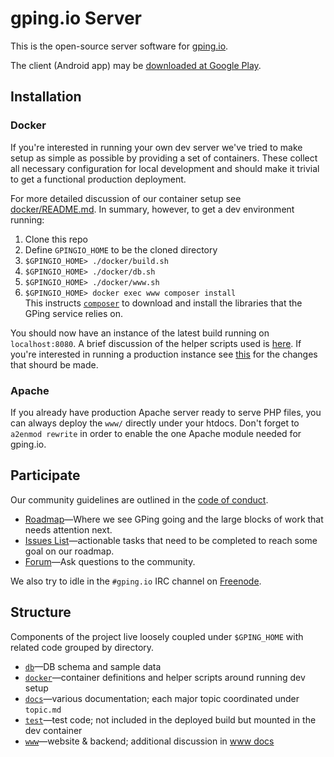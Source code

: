 # gping.io Server

This is the open-source server software for [gping.io](http://gping.io).

The client (Android app) may be [downloaded at Google Play](https://play.google.com/store/apps/details?id=io.gping).

<a name="install"></a>
## Installation

### Docker

If you're interested in running your own dev server we've tried to make setup as
simple as possible by providing a set of containers. These collect all necessary
configuration for local development and should make it trivial to get a
functional production deployment.

For more detailed discussion of our container setup see [docker/README.md][dockerref].
In summary, however, to get a dev environment running:

1. Clone this repo
2. Define `GPINGIO_HOME` to be the cloned directory
3. `$GPINGIO_HOME> ./docker/build.sh`
4. `$GPINGIO_HOME> ./docker/db.sh`
5. `$GPINGIO_HOME> ./docker/www.sh`
6. `$GPINGIO_HOME> docker exec www composer install`  
   This instructs [`composer`][composer] to download and install the libraries
   that the GPing service relies on.

You should now have an instance of the latest build running on `localhost:8080`.
A brief discussion of the helper scripts used is [here][scriptref]. If you're
interested in running a production instance see [this][prodref] for the changes
that shourd be made.

[dockerref]: docker/README.md#containers
[scriptref]: docker/README.md#conveniences
[prodref]: docs/Production.md
[composer]: https://getcomposer.org/

### Apache

If you already have production Apache server ready to serve PHP files, you can
always deploy the `www/` directly under your htdocs.  Don't forget to `a2enmod
rewrite` in order to enable the one Apache module needed for gping.io.

<a name="participate"></a>
## Participate

Our community guidelines are outlined in the [code of conduct][conduct].

- [Roadmap][roadmap]&mdash;Where we see GPing going and the large blocks of
  work that needs attention next.
- [Issues List][issues]&mdash;actionable tasks that need to be completed to
  reach some goal on our roadmap.
- [Forum][gg]&mdash;Ask questions to the community.

We also try to idle in the `#gping.io` IRC channel on [Freenode][fn].

[fn]: http://freenode.net/
[conduct]: conduct.md
[gg]: https://groups.google.com/forum/#!forum/gpingio
[issues]: https://github.com/dustball/gping.io/issues
[roadmap]: docs/Roadmap.md

<a name="structure"></a>
## Structure

Components of the project live loosely coupled under `$GPING_HOME` with
related code grouped by directory.

* [`db`](db)&mdash;DB schema and sample data
* [`docker`](docker)&mdash;container definitions and helper scripts around
  running dev setup
* [`docs`](docs)&mdash;various documentation; each major topic coordinated
  under `topic.md`
* [`test`](test)&mdash;test code; not included in the deployed build but
  mounted in the dev container
* [`www`](www)&mdash;website & backend; additional discussion in
  [www docs](docs/www.md)
